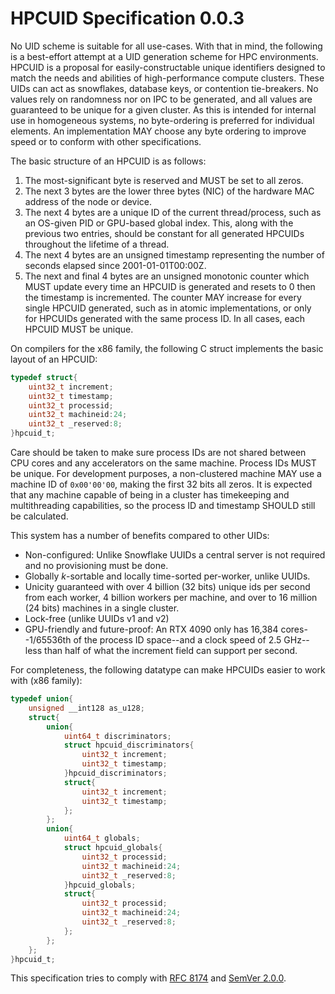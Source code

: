 # HPCUID Specification 0.0.3

No UID scheme is suitable for all use-cases. With that in mind, the following is a best-effort attempt at a UID generation scheme for HPC environments.
HPCUID is a proposal for easily-constructable unique identifiers designed to match the needs and abilities of high-performance compute clusters. These UIDs can act as snowflakes, database keys, or contention tie-breakers.
No values rely on randomness nor on IPC to be generated, and all values are guaranteed to be unique for a given cluster.
As this is intended for internal use in homogeneous systems, no byte-ordering is preferred for individual elements. An implementation MAY choose any byte ordering to improve speed or to conform with other specifications.

The basic structure of an HPCUID is as follows:
1. The most-significant byte is reserved and MUST be set to all zeros.
2. The next 3 bytes are the lower three bytes (NIC) of the hardware MAC address of the node or device.
3. The next 4 bytes are a unique ID of the current thread/process, such as an OS-given PID or GPU-based global index. This, along with the previous two entries, should be constant for all generated HPCUIDs throughout the lifetime of a thread.
4. The next 4 bytes are an unsigned timestamp representing the number of seconds elapsed since 2001-01-01T00:00Z.
5. The next and final 4 bytes are an unsigned monotonic counter which MUST update every time an HPCUID is generated and resets to 0 then the timestamp is incremented. The counter MAY increase for every single HPCUID generated, such as in atomic implementations, or only for HPCUIDs generated with the same process ID. In all cases, each HPCUID MUST be unique.

On compilers for the x86 family, the following C struct implements the basic layout of an HPCUID:
```c
typedef struct{
	uint32_t increment;
	uint32_t timestamp;
	uint32_t processid;
	uint32_t machineid:24;
	uint32_t _reserved:8;
}hpcuid_t;
```
Care should be taken to make sure process IDs are not shared between CPU cores and any accelerators on the same machine.
Process IDs MUST be unique. For development purposes, a non-clustered machine MAY use a machine ID of `0x00'00'00`, making the first 32 bits all zeros.
It is expected that any machine capable of being in a cluster has timekeeping and multithreading capabilities, so the process ID and timestamp SHOULD still be calculated.

This system has a number of benefits compared to other UIDs:
* Non-configured: Unlike Snowflake UUIDs a central server is not required and no provisioning must be done.
* Globally *k*-sortable and locally time-sorted per-worker, unlike UUIDs.
* Unicity guaranteed with over 4 billion (32 bits) unique ids per second from each worker, 4 billion workers per machine, and over to 16 million (24 bits) machines in a single cluster.
* Lock-free (unlike UUIDs v1 and v2)
* GPU-friendly and future-proof: An RTX 4090 only has 16,384 cores--1/65536th of the process ID space--and a clock speed of 2.5 GHz--less than half of what the increment field can support per second.

For completeness, the following datatype can make HPCUIDs easier to work with (x86 family):
```c
typedef union{
	unsigned __int128 as_u128;
	struct{
		union{
			uint64_t discriminators;
			struct hpcuid_discriminators{
				uint32_t increment;
				uint32_t timestamp;
			}hpcuid_discriminators;
			struct{
				uint32_t increment;
				uint32_t timestamp;
			};
		};
		union{
			uint64_t globals;
			struct hpcuid_globals{
				uint32_t processid;
				uint32_t machineid:24;
				uint32_t _reserved:8;
			}hpcuid_globals;
			struct{
				uint32_t processid;
				uint32_t machineid:24;
				uint32_t _reserved:8;
			};
		};
	};
}hpcuid_t;
```
This specification tries to comply with [RFC 8174](https://www.rfc-editor.org/rfc/rfc8174 "Disambiguated RFC 2119") and [SemVer 2.0.0](https://semver.org/spec/v2.0.0.html).

